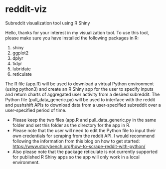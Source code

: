 # reddit-viz
Subreddit visualization tool using R Shiny

Hello, thanks for your interest in my visualization tool. To use this tool, please make sure you have installed the following packages in R:
1) shiny
2) ggplot2
3) dplyr
4) tidyr
5) lubridate
6) reticulate

The R file (app.R) will be used to download a virtual Python environment (using python3) and create an R Shiny app for the user to specify inputs and return charts of aggregated user activity from a desired subreddit.
The Python file (pull_data_generic.py) will be used to interface with the reddit and pushshift APIs to download data from a user-specified subreddit over a user-specified period of time.
* Please keep the two files (app.R and pull_data_generic.py in the same folder and set this folder as the directory for the app in R.
* Please note that the user will need to edit the Python file to input their own credentials for scraping from the reddit API. I would recommend following the information from this blog on how to get started: https://www.storybench.org/how-to-scrape-reddit-with-python/
* Also please note that the package reticulate is not currently supported for published R Shiny apps so the app will only work in a local environment.
